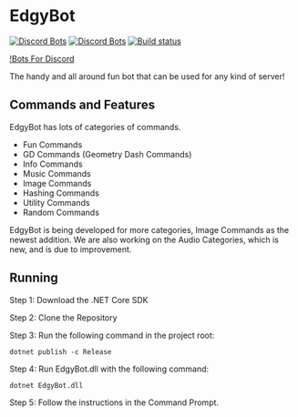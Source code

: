 # EdgyBot

[![Discord Bots](https://discordbots.org/api/widget/status/373163613390897163.svg)](https://discordbots.org/bot/373163613390897163)
[![Discord Bots](https://discordbots.org/api/widget/servers/373163613390897163.svg)](https://discordbots.org/bot/373163613390897163)
[![Build status](https://ci.appveyor.com/api/projects/status/3vrij7icnol81fk1?svg=true)](https://ci.appveyor.com/project/MonstahGames/edgybot)

[!Bots For Discord](https://botsfordiscord.com/api/v1/bots/373163613390897163/embed?theme=dark)

The handy and all around fun bot that can be used for any kind of server!

 ## Commands and Features
 
 EdgyBot has lots of categories of commands.

* Fun Commands
* GD Commands (Geometry Dash Commands)
* Info Commands
* Music Commands
* Image Commands
* Hashing Commands
* Utility Commands
* Random Commands

EdgyBot is being developed for more categories, Image Commands as the newest addition.
We are also working on the Audio Categories, which is new, and is due to improvement.

## Running


Step 1: Download the .NET Core SDK

Step 2: Clone the Repository

Step 3: Run the following command in the project root:

```batch
dotnet publish -c Release
```
Step 4: Run EdgyBot.dll with the following command:
```batch
dotnet EdgyBot.dll
```
Step 5: Follow the instructions in the Command Prompt. 
